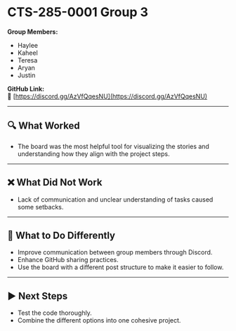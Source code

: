 # CTS-285-0001 Group 3

**Group Members:**  
- Haylee  
- Kaheel  
- Teresa  
- Aryan  
- Justin  

**GitHub Link:**  
🔗 [https://discord.gg/AzVfQqesNU](https://discord.gg/AzVfQqesNU)

---

## 🔍 What Worked  
- The board was the most helpful tool for visualizing the stories and understanding how they align with the project steps.

---

## ❌ What Did Not Work  
- Lack of communication and unclear understanding of tasks caused some setbacks.

---

## 🔄 What to Do Differently  
- Improve communication between group members through Discord.  
- Enhance GitHub sharing practices.  
- Use the board with a different post structure to make it easier to follow.

---

## ▶️ Next Steps  
- Test the code thoroughly.  
- Combine the different options into one cohesive project.
